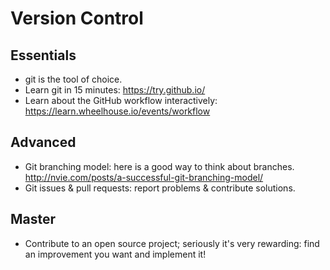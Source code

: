Version Control
===============

Essentials
----------
  - git is the tool of choice.
  - Learn git in 15 minutes: https://try.github.io/
  - Learn about the GitHub workflow interactively: https://learn.wheelhouse.io/events/workflow

Advanced
----------
  - Git branching model: here is a good way to think about branches. http://nvie.com/posts/a-successful-git-branching-model/
  - Git issues & pull requests: report problems & contribute solutions.

Master
----------

  - Contribute to an open source project; seriously it's very rewarding: find an improvement you want and implement it!
